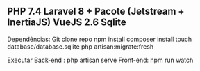 PHP 7.4
Laravel 8 + Pacote (Jetstream + InertiaJS)
VueJS 2.6
Sqlite
--------------------------------------------------------------------------------------------------
Dependências:
Git clone repo
npm install
composer install
touch database/database.sqlite
php artisan:migrate:fresh

Executar
Back-end : php artisan serve
Front-end: npm run watch
